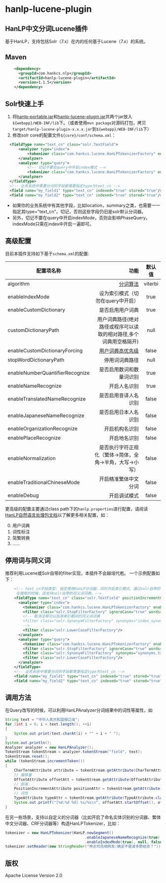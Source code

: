 hanlp-lucene-plugin
========

HanLP中文分词Lucene插件
----------------------
基于HanLP，支持包括Solr（7.x）在内的任何基于Lucene（7.x）的系统。

## Maven

```xml
    <dependency>
      <groupId>com.hankcs.nlp</groupId>
      <artifactId>hanlp-lucene-plugin</artifactId>
      <version>1.1.5</version>
    </dependency>
```

## Solr快速上手
 1. 将[hanlp-portable.jar](http://central.maven.org/maven2/com/hankcs/hanlp/portable-1.5.3/hanlp-portable-1.5.3.jar)和[hanlp-lucene-plugin.jar](https://github.com/hankcs/hanlp-lucene-plugin/releases)共两个jar放入```${webapp}/WEB-INF/lib```下。（或者使用```mvn package```对源码打包，拷贝```target/hanlp-lucene-plugin-x.x.x.jar```到```${webapp}/WEB-INF/lib```下）
 1. 修改solr core的配置文件```${core}/conf/schema.xml```：

```xml
  <fieldType name="text_cn" class="solr.TextField">
      <analyzer type="index">
          <tokenizer class="com.hankcs.lucene.HanLPTokenizerFactory" enableIndexMode="true"/>
      </analyzer>
      <analyzer type="query">
          <!-- 切记不要在query中开启index模式 -->
          <tokenizer class="com.hankcs.lucene.HanLPTokenizerFactory" enableIndexMode="false"/>
      </analyzer>
  </fieldType>
  <!-- 业务系统中需要分词的字段都需要指定type为text_cn -->
  <field name="my_field1" type="text_cn" indexed="true" stored="true"/>
  <field name="my_field2" type="text_cn" indexed="true" stored="true"/>
```

 * 如果你的业务系统中有其他字段，比如location，summary之类，也需要一一指定其type="text_cn"。切记，否则这些字段仍旧是solr默认分词器。
 * 另外，切记不要在query中开启indexMode，否则会影响PhaseQuery。indexMode只需在index中开启一遍即可。

## 高级配置
 目前本插件支持如下基于```schema.xml```的配置:

| 配置项名称       | 功能   |  默认值  |
| --------   | -----:  | :----:  |
| algorithm   | [分词算法](https://github.com/hankcs/HanLP/blob/master/src/main/java/com/hankcs/hanlp/HanLP.java#L643) |   viterbi     |
| enableIndexMode    | 设为索引模式（切勿在query中开启） |   true     |
| enableCustomDictionary    | 是否启用用户词典 |   true     |
| customDictionaryPath    | 用户词典路径(绝对路径或程序可以读取的相对路径,多个词典用空格隔开) |   null     |
| enableCustomDictionaryForcing    | [用户词典高优先级](https://github.com/hankcs/HanLP/wiki/FAQ#%E4%B8%BA%E4%BB%80%E4%B9%88%E4%BF%AE%E6%94%B9%E4%BA%86%E8%AF%8D%E5%85%B8%E8%BF%98%E6%98%AF%E6%B2%A1%E6%9C%89%E6%95%88%E6%9E%9C) |   false     |
| stopWordDictionaryPath    | 停用词词典路径 |   null     |
| enableNumberQuantifierRecognize    | 是否启用数词和数量词识别 |   true     |
| enableNameRecognize    | 开启人名识别 |   true     |
| enableTranslatedNameRecognize    | 是否启用音译人名识别 |   false     |
| enableJapaneseNameRecognize    | 是否启用日本人名识别 |   false     |
| enableOrganizationRecognize    | 开启机构名识别 |   false     |
| enablePlaceRecognize    | 开启地名识别 |   false     |
| enableNormalization    | 是否执行字符正规化（繁体->简体，全角->半角，大写->小写） |   false     |
| enableTraditionalChineseMode    | 开启精准繁体中文分词 |   false     |
| enableDebug    | 开启调试模式 |   false     |

 更高级的配置主要通过class path下的```hanlp.properties```进行配置，请阅读[HanLP自然语言处理包文档](https://github.com/hankcs/HanLP)以了解更多相关配置，如：

0. 用户词典
0. 词性标注
0. 简繁转换
0. ……

## 停用词与同义词
 推荐利用Lucene或Solr自带的filter实现，本插件不会越俎代庖。
 一个示例配置如下：

```xml
    <!-- text_cn字段类型: 指定使用HanLP分词器，同时开启索引模式。通过solr自带的停用词过滤器，使用"stopwords.txt"（默认空白）过滤。
	 在搜索的时候，还支持solr自带的同义词词典。-->
    <fieldType name="text_cn" class="solr.TextField" positionIncrementGap="100">
      <analyzer type="index">
        <tokenizer class="com.hankcs.lucene.HanLPTokenizerFactory" enableIndexMode="true"/>
        <filter class="solr.StopFilterFactory" ignoreCase="true" words="stopwords.txt" />
        <!-- 取消注释可以启用索引期间的同义词词典
        <filter class="solr.SynonymFilterFactory" synonyms="index_synonyms.txt" ignoreCase="true" expand="false"/>
        -->
        <filter class="solr.LowerCaseFilterFactory"/>
      </analyzer>
      <analyzer type="query">
        <tokenizer class="com.hankcs.lucene.HanLPTokenizerFactory" enableIndexMode="false"/>
        <filter class="solr.StopFilterFactory" ignoreCase="true" words="stopwords.txt" />
        <filter class="solr.SynonymFilterFactory" synonyms="synonyms.txt" ignoreCase="true" expand="true"/>
        <filter class="solr.LowerCaseFilterFactory"/>
      </analyzer>
    </fieldType>
    <!-- 业务系统中需要分词的字段都需要指定type为text_cn -->
    <field name="my_field1" type="text_cn" indexed="true" stored="true"/>
    <field name="my_field2" type="text_cn" indexed="true" stored="true"/>
```

## 调用方法
在Query改写的时候，可以利用HanLPAnalyzer分词结果中的词性等属性，如
```java
String text = "中华人民共和国很辽阔";
for (int i = 0; i < text.length(); ++i)
{
    System.out.print(text.charAt(i) + "" + i + " ");
}
System.out.println();
Analyzer analyzer = new HanLPAnalyzer();
TokenStream tokenStream = analyzer.tokenStream("field", text);
tokenStream.reset();
while (tokenStream.incrementToken())
{
    CharTermAttribute attribute = tokenStream.getAttribute(CharTermAttribute.class);
    // 偏移量
    OffsetAttribute offsetAtt = tokenStream.getAttribute(OffsetAttribute.class);
    // 距离
    PositionIncrementAttribute positionAttr = tokenStream.getAttribute(PositionIncrementAttribute.class);
    // 词性
    TypeAttribute typeAttr = tokenStream.getAttribute(TypeAttribute.class);
    System.out.printf("[%d:%d %d] %s/%s\n", offsetAtt.startOffset(), offsetAtt.endOffset(), positionAttr.getPositionIncrement(), attribute, typeAttr.type());
}
```
在另一些场景，支持以自定义的分词器（比如开启了命名实体识别的分词器、繁体中文分词器、CRF分词器等）构造HanLPTokenizer，比如：
```java
tokenizer = new HanLPTokenizer(HanLP.newSegment()
                                    .enableJapaneseNameRecognize(true)
                                    .enableIndexMode(true), null, false);
tokenizer.setReader(new StringReader("林志玲亮相网友:确定不是波多野结衣？"));
```

## 版权
 Apache License Version 2.0
